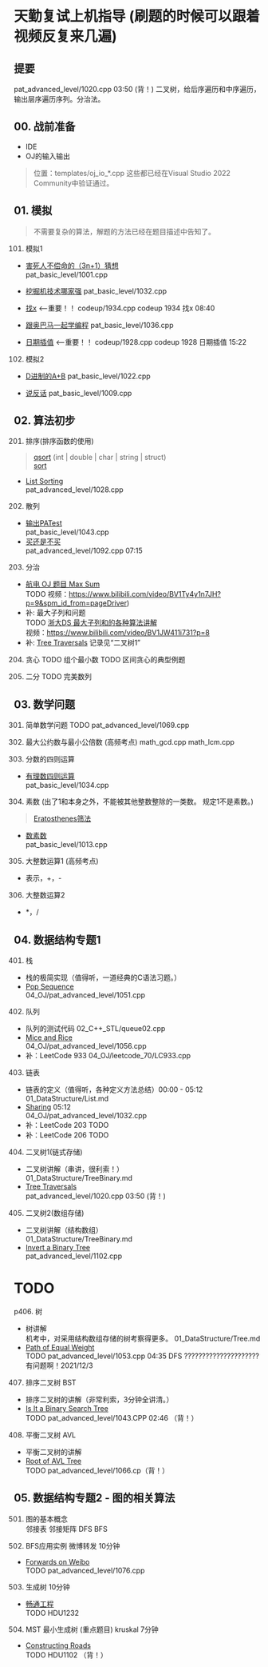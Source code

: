 # 天勤复试上机指导 (刷题的时候可以跟着视频反复来几遍)

## 提要  
pat_advanced_level/1020.cpp 03:50 (背！) 二叉树，给后序遍历和中序遍历，输出层序遍历序列。分治法。


## 00. 战前准备
- IDE
- OJ的输入输出
>位置：templates/oj_io_*.cpp 这些都已经在Visual Studio 2022 Community中验证通过。

## 01. 模拟
>不需要复杂的算法，解题的方法已经在题目描述中告知了。  
101. 模拟1
- [害死人不偿命的（3n+1）猜想](https://pintia.cn/problem-sets/994805260223102976/problems/994805325918486528)  
    pat_basic_level/1001.cpp

- [挖掘机技术哪家强](https://pintia.cn/problem-sets/994805260223102976/problems/994805289432236032)
pat_basic_level/1032.cpp

- [找x](https://blog.csdn.net/geek_jerome/article/details/79114301) <--重要！！
codeup/1934.cpp
codeup 1934 找x 08:40

- [跟奥巴马一起学编程](https://pintia.cn/problem-sets/994805260223102976/problems/994805285812551680)
pat_basic_level/1036.cpp

- [日期插值](https://blog.csdn.net/xsj_blog/article/details/51988328) <--重要！！
codeup/1928.cpp
codeup 1928 日期插值 15:22

102. 模拟2
- [D进制的A+B](https://pintia.cn/problem-sets/994805260223102976/problems/994805299301433344)
pat_basic_level/1022.cpp

- [说反话](https://pintia.cn/problem-sets/994805260223102976/problems/994805314941992960)
pat_basic_level/1009.cpp


## 02. 算法初步
201. 排序(排序函数的使用)  
>[qsort](https://docs.microsoft.com/zh-cn/cpp/c-runtime-library/reference/qsort?view=msvc-160)
(int | double | char | string | struct)  
>[sort](https://en.cppreference.com/w/cpp/algorithm/sort)  
- [List Sorting](https://pintia.cn/problem-sets/994805342720868352/problems/994805468327690240)  
    pat_advanced_level/1028.cpp

202. 散列
- [输出PATest](https://pintia.cn/problem-sets/994805260223102976/problems/994805280074743808)  
    pat_basic_level/1043.cpp
- [买还是不买](https://pintia.cn/problem-sets/994805342720868352/problems/994805374509498368)  
    pat_advanced_level/1092.cpp 07:15

203. 分治
- [航电 OJ 题目 Max Sum](http://acm.hdu.edu.cn/showproblem.php?pid=1003)  
    TODO 视频：https://www.bilibili.com/video/BV1Ty4y1n7JH?p=9&spm_id_from=pageDriver)
- 补: 最大子列和问题  
    TODO [浙大DS 最大子列和的各种算法讲解]()  
    视频：https://www.bilibili.com/video/BV1JW411i731?p=8
- 补: [Tree Traversals](https://pintia.cn/problem-sets/994805342720868352/problems/994805485033603072)  记录见“二叉树1”


204. 贪心 
TODO 组个最小数
TODO 区间贪心的典型例题

205. 二分
TODO 完美数列

## 03. 数学问题
301. 简单数学问题
TODO pat_advanced_level/1069.cpp

302. 最大公约数与最小公倍数 (高频考点)
math_gcd.cpp
math_lcm.cpp

303. 分数的四则运算  
- [有理数四则运算](https://pintia.cn/problem-sets/994805260223102976/problems/994805287624491008)  
    pat_basic_level/1034.cpp

304. 素数 (出了1和本身之外，不能被其他整数整除的一类数。 规定1不是素数。)  
>[Eratosthenes筛法](https://www.bilibili.com/video/BV1Ty4y1n7JH?p=15&spm_id_from=pageDriver)  
- [数素数](https://pintia.cn/problem-sets/994805260223102976/problems/994805309963354112)  
    pat_basic_level/1013.cpp

305. 大整数运算1 (高频考点)  
- 表示，+，-
306. 大整数运算2  
- *，/

## 04. 数据结构专题1
401. 栈
- 栈的极简实现（值得听，一道经典的C语法习题。）  
- [Pop Sequence](https://pintia.cn/problem-sets/994805342720868352/problems/994805427332562944)  
    04_OJ/pat_advanced_level/1051.cpp

402. 队列
- 队列的测试代码 
    02_C++_STL/queue02.cpp
- [Mice and Rice](https://pintia.cn/problem-sets/994805342720868352/problems/994805419468242944)     
    04_OJ/pat_advanced_level/1056.cpp
- 补：LeetCode 933
    04_OJ/leetcode_70/LC933.cpp
    
403. 链表
- 链表的定义（值得听，各种定义方法总结）00:00 - 05:12  
    01_DataStructure/List.md
- [Sharing](https://pintia.cn/problem-sets/994805342720868352/problems/994805460652113920) 05:12  
    04_OJ/pat_advanced_level/1032.cpp
- 补：LeetCode 203
    TODO 
- 补：LeetCode 206
    TODO 

404. 二叉树1(链式存储) 
- 二叉树讲解（串讲，很利索！）  
    01_DataStructure/TreeBinary.md
- [Tree Traversals](https://pintia.cn/problem-sets/994805342720868352/problems/994805485033603072)  
    pat_advanced_level/1020.cpp 03:50 (背！)

405. 二叉树2(数组存储)  
- 二叉树讲解（结构数组）  
    01_DataStructure/TreeBinary.md
- [Invert a Binary Tree](https://pintia.cn/problem-sets/994805342720868352/problems/994805365537882112)  
    pat_advanced_level/1102.cpp


# #################################################################
# TODO
p406. 树  
- 树讲解  
    机考中，对采用结构数组存储的树考察得更多。
    01_DataStructure/Tree.md
- [Path of Equal Weight](https://pintia.cn/problem-sets/994805342720868352/problems/994805424153280512)  
    TODO pat_advanced_level/1053.cpp 04:35 DFS
    ????????????????????? 有问题啊！2021/12/3

407. 排序二叉树 BST
- 排序二叉树的讲解（非常利索，3分钟全讲清。）  
- [Is It a Binary Search Tree](https://pintia.cn/problem-sets/994805342720868352/problems/994805440976633856)  
    TODO pat_advanced_level/1043.CPP 02:46 （背！）

408. 平衡二叉树 AVL  
- 平衡二叉树的讲解
- [Root of AVL Tree](https://pintia.cn/problem-sets/994805342720868352/problems/994805404939173888)  
    TODO pat_advanced_level/1066.cp（背！）

## 05. 数据结构专题2 - 图的相关算法
501. 图的基本概念  
    邻接表 邻接矩阵 DFS BFS 

502. BFS应用实例 微博转发 10分钟  
- [Forwards on Weibo](https://pintia.cn/problem-sets/994805342720868352/problems/994805392092020736)  
    TODO pat_advanced_level/1076.cpp

503. 生成树 10分钟  
- [畅通工程](http://acm.hdu.edu.cn/showproblem.php?pid=1232)  
    TODO HDU1232

504. MST 最小生成树 (重点题目) kruskal 7分钟  
- [Constructing Roads](http://acm.hdu.edu.cn/showproblem.php?pid=1102)  
    TODO HDU1102 （背！）
